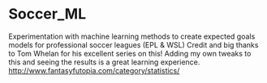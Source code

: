 # Soccer_ML
Experimentation with machine learning methods to create expected goals models for professional soccer leagues (EPL &amp; WSL)
Credit and big thanks to Tom Whelan for his excellent series on this! Adding my own tweaks to this and seeing the results is a great learning experience. http://www.fantasyfutopia.com/category/statistics/
